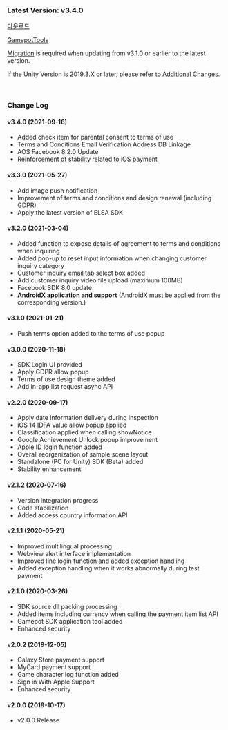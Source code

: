 ### Latest Version: v3.4.0

[다운로드](https://xyuditqzezxs1008973.cdn.ntruss.com/sdk/GamePotUnityPluginV2_v3.4.0_20211125.unitypackage)

[GamepotTools](https://xyuditqzezxs1008973.cdn.ntruss.com/GamePotTools/GamePotTools_V2.0.0_20210408.unitypackage)

[Migration](https://docs.gamepot.io/undefined/gamepot_faq#migration) is required when updating from v3.1.0 or earlier to the latest version.

If the Unity Version is 2019.3.X or later, please refer to [Additional Changes](https://docs.gamepot.io/undefined/gamepot_faq#ver-unity-2.1.1-to-ver-unity-2.1.2-or-new-version).

<br/>

### Change Log

#### v3.4.0 (2021-09-16)
- Added check item for parental consent to terms of use
- Terms and Conditions Email Verification Address DB Linkage
- AOS Facebook 8.2.0 Update
- Reinforcement of stability related to iOS payment

#### v3.3.0 (2021-05-27)

- Add image push notification
- Improvement of terms and conditions and design renewal (including GDPR)
- Apply the latest version of ELSA SDK

#### v3.2.0 (2021-03-04)

- Added function to expose details of agreement to terms and conditions when inquiring
- Added pop-up to reset input information when changing customer inquiry category
- Customer inquiry email tab select box added
- Add customer inquiry video file upload (maximum 100MB)
- Facebook SDK 8.0 update
- **AndroidX application and support** (AndroidX must be applied from the corresponding version.)

#### v3.1.0 (2021-01-21)

- Push terms option added to the terms of use popup

#### v3.0.0 (2020-11-18)

- SDK Login UI provided
- Apply GDPR allow popup
- Terms of use design theme added
- Add in-app list request async API

#### v2.2.0 (2020-09-17)

- Apply date information delivery during inspection
- iOS 14 IDFA value allow popup applied
- Classification applied when calling showNotice
- Google Achievement Unlock popup improvement
- Apple ID login function added
- Overall reorganization of sample scene layout
- Standalone (PC for Unity) SDK (Beta) added
- Stability enhancement

#### v2.1.2 (2020-07-16)

- Version integration progress
- Code stabilization
- Added access country information API

#### v2.1.1 (2020-05-21)

- Improved multilingual processing
- Webview alert interface implementation
- Improved line login function and added exception handling
- Added exception handling when it works abnormally during test payment

#### v2.1.0 (2020-03-26)

- SDK source dll packing processing
- Added items including currency when calling the payment item list API
- Gamepot SDK application tool added
- Enhanced security

#### v2.0.2 (2019-12-05)

- Galaxy Store payment support
- MyCard payment support
- Game character log function added
- Sign in With Apple Support
- Enhanced security

#### v2.0.0 (2019-10-17)

- v2.0.0 Release
